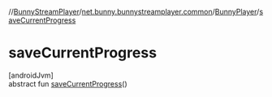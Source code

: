 //[BunnyStreamPlayer](../../../index.md)/[net.bunny.bunnystreamplayer.common](../index.md)/[BunnyPlayer](index.md)/[saveCurrentProgress](save-current-progress.md)

# saveCurrentProgress

[androidJvm]\
abstract fun [saveCurrentProgress](save-current-progress.md)()